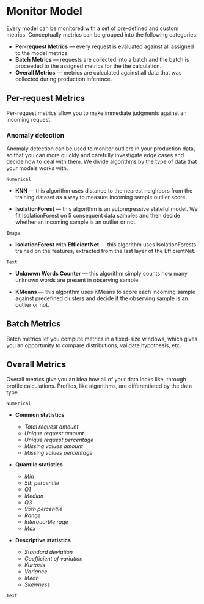 
# Monitor Model

Every model can be monitored with a set of pre-defined and custom 
metrics. Conceptually metrics can be grouped into the following 
categories: 

- __Per-request Metrics__ — every request is evaluated against all
assigned to the model metrics. 
- __Batch Metrics__ — requests are collected into a batch and the batch 
is proceeded to the assigned metrics for the the calculation. 
- __Overall Metrics__ — metrics are calculated against all data that 
was collected during production inference. 

## Per-request Metrics

Per-request metrics allow you to make immediate judgments against an 
incoming request.

### Anomaly detection

Anomaly detection can be used to monitor outliers in your production 
data, so that you can more quickly and carefully investigate edge cases 
and decide how to deal with them. We divide algorithms by the type of 
data that your models works with. 

`Numerical`

* __KNN__ — this algorithm uses distance to the nearest neighbors from 
the training dataset as a way to measure incoming sample outlier score. 

* __IsolationForest__ — this algorithm is an autoregressive stateful 
model. We fit IsolationForest on 5 consequent data samples and then 
decide whether an incoming sample is an outlier or not. 

`Image`

* __IsolationForest__ with __EfficientNet__ — this algorithm uses 
IsolationForests trained on the features, extracted from the last layer 
of the EfficientNet. 

`Text`

* __Unknown Words Counter__ — this algorithm simply counts how many
unknown words are present in observing sample.

* __KMeans__ — this algorithm uses KMeans to score each incoming sample 
against predefined clusters and decide if the observing sample is an 
outlier or not.


## Batch Metrics 

Batch metrics let you compute metrics in a fixed-size windows, which 
gives you an opportunity to compare distributions, validate hypothesis, 
etc. 


## Overall Metrics

Overall metrics give you an idea how all of your data looks like, through 
profile calculations. Profiles, like algorithms, are differentiated by 
the data type. 

`Numerical`

* __Common statistics__ 
    - _Total request amount_
    - _Unique request amount_
    - _Unique request percentage_ 
    - _Missing values amount_
    - _Missing values percentage_

* __Quantile statistics__ 
    - _Min_
    - _5th percentile_
    - _Q1_
    - _Median_
    - _Q3_
    - _95th percentile_
    - _Range_
    - _Interquartile rage_
    - _Max_

* __Descriptive statistics__ 
    - _Standard deviation_
    - _Coefficient of variation_
    - _Kurtosis_ 
    - _Variance_
    - _Mean_
    - _Skewness_

`Text`
